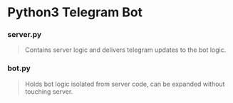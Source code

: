 # Python3 Telegram Bot  
### server.py  
> Contains server logic and delivers telegram updates to the bot logic.  

### bot.py  
> Holds bot logic isolated from server code, can be expanded without touching server.
